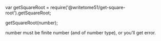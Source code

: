 var getSquareRoot = require('@writetome51/get-square-root').getSquareRoot;

getSquareRoot(number); 

number must be finite number (and of number type), or you'll get error.